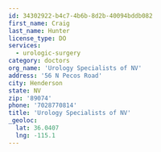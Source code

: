 ```yaml
---
id: 34302922-b4c7-4b6b-8d2b-40094bddb082
first_name: Craig
last_name: Hunter
license_type: DO
services:
  - urologic-surgery
category: doctors
org_name: 'Urology Specialists of NV'
address: '56 N Pecos Road'
city: Henderson
state: NV
zip: '89074'
phone: '7028770814'
title: 'Urology Specialists of NV'
_geoloc:
  lat: 36.0407
  lng: -115.1
---
```

